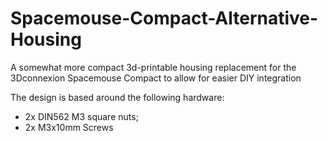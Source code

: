 # Spacemouse-Compact-Alternative-Housing
A somewhat more compact 3d-printable housing replacement for the 3Dconnexion Spacemouse Compact to allow for easier DIY integration

The design is based around the following hardware: 
*  2x DIN562 M3 square nuts;
*  2x M3x10mm Screws
